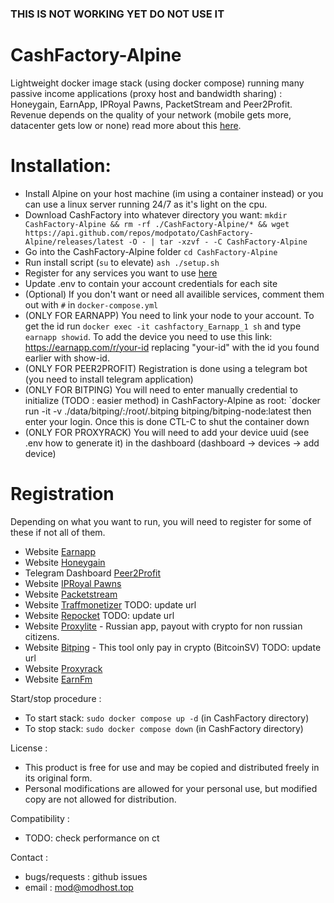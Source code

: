 ### THIS IS NOT WORKING YET DO NOT USE IT

# CashFactory-Alpine
Lightweight docker image stack (using docker compose) running many passive income applications (proxy host and bandwidth sharing) : Honeygain, EarnApp, IPRoyal Pawns, PacketStream and Peer2Profit.
Revenue depends on the quality of your network (mobile gets more, datacenter gets low or none) read more about this [here]().

# Installation:

- Install Alpine on your host machine (im using a container instead) or you can use a linux server running 24/7 as it's light on the cpu. 
- Download CashFactory into whatever directory you want: `mkdir CashFactory-Alpine && rm -rf ./CashFactory-Alpine/* && wget https://api.github.com/repos/modpotato/CashFactory-Alpine/releases/latest -O - |
tar -xzvf - -C CashFactory-Alpine`
- Go into the CashFactory-Alpine folder `cd CashFactory-Alpine`
- Run install script (`su` to elevate) `ash ./setup.sh`
- Register for any services you want to use [here](#registration)
- Update .env to contain your account credentials for each site
- (Optional) If you don't want or need all availible services, comment them out with `#` in `docker-compose.yml`
- (ONLY FOR EARNAPP) You need to link your node to your account. To get the id run `docker exec -it cashfactory_Earnapp_1 sh` and type `earnapp showid`. To add the device you need to use this link: https://earnapp.com/r/your-id replacing "your-id" with the id you found earlier with show-id.
- (ONLY FOR PEER2PROFIT) Registration is done using a telegram bot (you need to install telegram application)
- (ONLY FOR BITPING) You will need to enter manually credential to initialize (TODO : easier method) in CashFactory-Alpine as root: `docker run -it -v ./data/bitping/:/root/.bitping bitping/bitping-node:latest then enter your login. Once this is done CTL-C to shut the container down
- (ONLY FOR PROXYRACK) You will need to add your device uuid (see .env how to generate it) in the dashboard (dashboard -> devices -> add device)

# Registration

Depending on what you want to run, you will need to register for some of these if not all of them.

- Website [Earnapp](https://earnapp.com/i/ibU2gQTb)
- Website [Honeygain](https://r.honeygain.me/ASTOL59CFB)
- Telegram Dashboard [Peer2Profit](https://t.me/peer2profit_app_bot?start=1648514898624257521cf97)
- Website [IPRoyal Pawns](https://pawns.app/?r=modpotato)
- Website [Packetstream](https://packetstream.io/?psr=32GQ)
- Website [Traffmonetizer](https://traffmonetizer.com/?aff=52057) TODO: update url
- Website [Repocket](https://link.repocket.co/bPfa) TODO: update url
- Website [Proxylite](https://proxylite.ru/?r=UKXG8XMV) - Russian app, payout with crypto for non russian citizens.
- Website [Bitping](https://app.bitping.com?r=XLr65_of) - This tool only pay in crypto (BitcoinSV) TODO: update url
- Website [Proxyrack](https://peer.proxyrack.com/ref/08e43xzp6ixdutkxgwsf1vytiqbpcinvt2fge2lc)
- Website [EarnFm](https://earn.fm/ref/OLIVPSSY)

Start/stop procedure :

- To start stack: `sudo docker compose up -d` (in CashFactory directory)
- To stop stack: `sudo docker compose down` (in CashFactory directory)

License : 

- This product is free for use and may be copied and distributed freely in its original form.
- Personal modifications are allowed for your personal use, but modified copy are not allowed for distribution.

Compatibility :

- TODO: check performance on ct

Contact :

- bugs/requests : github issues
- email : mod@modhost.top

